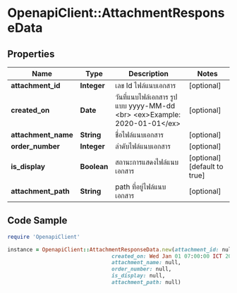 # OpenapiClient::AttachmentResponseData

## Properties

Name | Type | Description | Notes
------------ | ------------- | ------------- | -------------
**attachment_id** | **Integer** | เลข Id ไฟล์แนบเอกสาร | [optional] 
**created_on** | **Date** | วันที่แนบไฟล์เอกสาร รูปแบบ yyyy-MM-dd &lt;br&gt; &lt;ex&gt;Example: 2020-01-01&lt;/ex&gt; | [optional] 
**attachment_name** | **String** | ชื่อไฟล์แนบเอกสาร | [optional] 
**order_number** | **Integer** | ลำดับไฟล์แนบเอกสาร | [optional] 
**is_display** | **Boolean** | สถานะการแสดงไฟล์แนบเอกสาร | [optional] [default to true]
**attachment_path** | **String** | path ที่อยู่ไฟล์แนบเอกสาร | [optional] 

## Code Sample

```ruby
require 'OpenapiClient'

instance = OpenapiClient::AttachmentResponseData.new(attachment_id: null,
                                 created_on: Wed Jan 01 07:00:00 ICT 2020,
                                 attachment_name: null,
                                 order_number: null,
                                 is_display: null,
                                 attachment_path: null)
```


